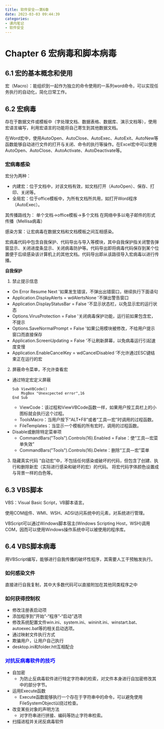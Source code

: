 ```yaml
---
title: 软件安全——第6章
date: 2023-03-03 09:44:39
categories:
- 课内笔记
- 软件安全
---
```

# Chapter 6 宏病毒和脚本病毒
## 6.1 宏的基本概念和使用
宏（Macro）：能组织到一起作为独立的命令使用的一系列word命令，可以实现任务执行的自动化，简化日常工作。
## 6.2 宏病毒
存在于数据文件或模板中（字处理文档、数据表格、数据库、演示文档等），使用宏语言编写，利用宏语言的功能将自己寄生到其他数据文档。

在Word宏中，使用AutoOpen、AutoClose、AutoExec、AutoExit、AutoNew等函数能够自动进行文件的打开与关闭、命令的执行等操作。在Excel宏中可以使用AutoOpen、AutoClose、AutoActivate、AutoDeactivate等。

### 宏病毒感染
宏分为两种：
- 内建宏：位于文档中，对该文档有效，如文档打开（AutoOpen）、保存、打印、关闭等。
- 全局宏：位于office模板中，为所有文档所共用，如打开Word程序（AutoExec）。

其传播路线为：
单个文档->office模板->多个文档
在网络中多以电子邮件的形式传播（Mellisa病毒）

感染方案：让宏病毒在数据文档和文档模板之间互相感染。

宏病毒代码中包含自我保护、代码导出与导入等模块，其中自我保护指关闭警告弹窗显示、关闭进度条显示、关闭病毒防护等。代码导出即将病毒代码保存到某个位置便于后续感染该计算机上的其他文档。代码导出即从该路径导入宏病毒以进行传播。

**自我保护**
1. 禁止提示信息
- On Error Resume Next '如果发生错误，不弹出出错窗口，继续执行下面语句
- Application.DisplayAlerts = wdAlertsNone '不弹出警告窗口 
- Application.DisplayStatusBar = False '不显示状态栏，以免显示宏的运行状态
- Options.VirusProtection = False '关闭病毒保护功能，运行前如果包含宏，不提示
- Options.SaveNormalPrompt = False '如果公用模块被修改，不给用户提示窗口而直接保存
- Application.ScreenUpdating = False '不让刷新屏幕，以免病毒运行引起速度变慢
- Application.EnableCancelKey = wdCancelDisabled ‘不允许通过ESC键结束正在运行的宏
2. 屏蔽命令菜单，不允许查看宏
- 通过特定宏定义屏蔽
	```Basic
	Sub ViewVBCode()
		MsgBox "Unexcpected error",16
	End Sub
	```
	- ViewCode：该过程和ViewVBCode函数一样，如果用户按工具栏上的小图标就会执行这个过程。
	- ToolsMacro：当用户按下“ALT+F8”或者“工具—宏”时调用的过程函数。
	- FileTemplates：当显示一个模板的所有宏时，调用的过程函数。
- Disable或删除特定菜单项
	- CommandBars("Tools").Controls(16).Enabled = False：使“工具—宏菜单失效”
	- CommandBars("Tools").Controls(16).Delete：删除“工具—宏”菜单
3. 隐藏真实代码
“自动宏”中，不包括任何感染或破坏的代码，但包含了创建、执行和删除新宏（实际进行感染和破坏的宏）的代码。
将宏代码字体颜色设置成与背景一样的白色等。

## 6.3 VBS脚本
VBS：Visual Basic Script，VB脚本语言。

使用COM组件、WMI、WSH、ADSI访问系统中的元素，对系统进行管理。

VBScript可以通过Windows脚本宿主(Windows Scripting Host，WSH)调用COM，因而可以使用Windows操作系统中可以被使用的程序库。

## 6.4 VBS脚本病毒
用VBScript编写，能够进行自我传播的破坏性程序，其需要人工干预触发执行。

### 如何感染文件
直接进行自我复制，其中大多数代码可以直接附加在其他同类程序之中

### 如何获得控制权
- 修改注册表启动项
- 添加程序到“开始”-“程序”-“启动”选项
- 修改系统配置文件win.ini、system.ini、wininit.ini、winstart.bat、autoexec.bat等的相关启动选项。
- 通过映射文件执行方式
- 欺骗用户，让用户自己执行
- desktop.ini和folder.htt互相配合

### <font color=blue>对抗反病毒软件的技巧</font>
- 自加密
	- 为防止反病毒软件进行特定字符串的检索，对文件本身进行自加密修改其中的部分字节。
- 运用Execute函数
	- Execute函数能够执行一个存在于字符串中的命令，可以避免使用FileSystemObject以绕过检查。
- 改变某些对象的声明方法
	- 对字符串进行拼接、编码等防止字符串检索。
- 扫描进程并关闭反病毒软件